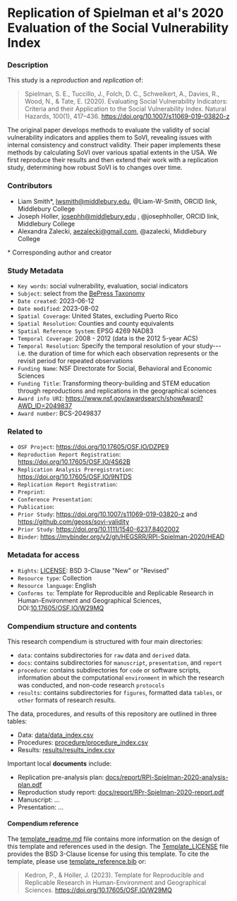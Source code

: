 # Replication of Spielman et al's 2020 Evaluation of the Social Vulnerability Index

### Description

This study is a *reproduction* and *replication* of:

> Spielman, S. E., Tuccillo, J., Folch, D. C., Schweikert, A., Davies, R., Wood, N., & Tate, E. (2020). Evaluating Social Vulnerability Indicators: Criteria and their Application to the Social Vulnerability Index. Natural Hazards, 100(1), 417–436. https://doi.org/10.1007/s11069-019-03820-z

The original paper develops methods to evaluate the validity of social vulnerability indicators and applies them to SoVI, revealing issues with internal consistency and construct validity.
Their paper implements these methods by calculating SoVI over various spatial extents in the USA.
We first reproduce their results and then extend their work with a replication study, determining how robust SoVI is to changes over time.

### Contributors

- Liam Smith\*, lwsmith@middlebury.edu, @Liam-W-Smith, ORCID link, Middlebury College
- Joseph Holler, josephh@middlebury.edu , @josephholler, ORCID link, Middlebury College
- Alexandra Zalecki, aezalecki@gmail.com, @azalecki, Middlebury College 

\* Corresponding author and creator

### Study Metadata

- `Key words`: social vulnerability, evaluation, social indicators
- `Subject`: select from the [BePress Taxonomy](http://digitalcommons.bepress.com/cgi/viewcontent.cgi?article=1008&context=reference)
- `Date created`: 2023-06-12
- `Date modified`: 2023-08-02
- `Spatial Coverage`: United States, excluding Puerto Rico
- `Spatial Resolution`: Counties and county equivalents
- `Spatial Reference System`: EPSG 4269 NAD83
- `Temporal Coverage`: 2008 - 2012 (data is the 2012 5-year ACS)
- `Temporal Resolution`: Specify the temporal resolution of your study---i.e. the duration of time for which each observation represents or the revisit period for repeated observations
- `Funding Name`: NSF Directorate for Social, Behavioral and Economic Sciences
- `Funding Title`: Transforming theory-building and STEM education through reproductions and replications in the geographical sciences
- `Award info URI`: https://www.nsf.gov/awardsearch/showAward?AWD_ID=2049837
- `Award number`: BCS-2049837

### Related to

- `OSF Project`: https://doi.org/10.17605/OSF.IO/DZPE9
- `Reproduction Report Registration`: https://doi.org/10.17605/OSF.IO/4S62B
- `Replication Analysis Preregistration`: https://doi.org/10.17605/OSF.IO/9NTDS
- `Replication Report Registration`:
- `Preprint`:
- `Conference Presentation`:
- `Publication`:
- `Prior Study`: https://doi.org/10.1007/s11069-019-03820-z and https://github.com/geoss/sovi-validity
- `Prior Study`: https://doi.org/10.1111/1540-6237.8402002
- `Binder`: https://mybinder.org/v2/gh/HEGSRR/RPl-Spielman-2020/HEAD

### Metadata for access

- `Rights`: [LICENSE](LICENSE): BSD 3-Clause "New" or "Revised"
- `Resource type`: Collection
- `Resource language`: English
- `Conforms to`: Template for Reproducible and Replicable Research in Human-Environment and Geographical Sciences, DOI:[10.17605/OSF.IO/W29MQ](https://doi.org/10.17605/OSF.IO/W29MQ)

### Compendium structure and contents

This research compendium is structured with four main directories:

- `data`: contains subdirectories for `raw` data and `derived` data.
- `docs`: contains subdirectories for `manuscript`, `presentation`, and `report`
- `procedure`: contains subdirectories for `code` or software scripts, information about the computational `environment` in which the research was conducted, and non-code research `protocols`
- `results`: contains subdirectories for `figures`, formatted data `tables`, or `other` formats of research results.

The data, procedures, and results of this repository are outlined in three tables:
- Data: [data/data_index.csv](data/data_index.csv)
- Procedures: [procedure/procedure_index.csv](procedure/procedure_index.csv)
- Results: [results/results_index.csv](results/results_index.csv)

Important local **documents** include:
- Replication pre-analysis plan: [docs/report/RPl-Spielman-2020-analysis-plan.pdf](docs/report/RPl-Spielman-2020-analysis-plan.pdf)
- Reproduction study report: [docs/report/RPr-Spielman-2020-report.pdf](docs/report/RPr-Spielman-2020-report.pdf)
- Manuscript: ...
- Presentation: ...

#### Compendium reference

The [template_readme.md](template_readme.md) file contains more information on the design of this template and references used in the design.
The [Template_LICENSE](Template_LICENSE) file provides the BSD 3-Clause license for using this template.
To cite the template, please use [template_reference.bib](template_reference.bib) or:
> Kedron, P., & Holler, J. (2023). Template for Reproducible and Replicable Research in Human-Environment and Geographical Sciences. https://doi.org/10.17605/OSF.IO/W29MQ
